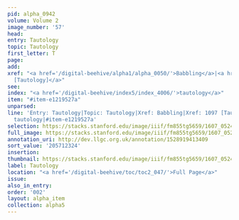 ```yaml
---
pid: alpha_0942
volume: Volume 2
image_number: '57'
head:
entry: Tautology
topic: Tautology
first_letter: T
page:
add:
xref: "<a href='/digital-beehive/alpha1/alpha_0050/'>Babbling</a>|<a href='/digital-beehive/num5/num_1486/'>1097
  [Tautology]</a>"
see:
index: "<a href='/digital-beehive/index5/index_4006/'>tautology</a>"
item: "#item-e1219527a"
unparsed:
line: 'Entry: Tautology|Topic: Tautology|Xref: Babbling|Xref: 1097 [Tautology]|Index:
  tautology|#item-e1219527a'
selection: https://stacks.stanford.edu/image/iiif/fm855tg5659/1607_0524/325,2324,3132,369/full/0/default.jpg
full_image: https://stacks.stanford.edu/image/iiif/fm855tg5659/1607_0524/full/full/0/default.jpg
annotation_uri: http://dev.llgc.org.uk/annotation/1528919413409
sort_value: '205712324'
insertion:
thumbnail: https://stacks.stanford.edu/image/iiif/fm855tg5659/1607_0524/325,2324,600,180/250,/0/default.jpg
label: Tautology
location: "<a href='/digital-beehive/toc/toc2_047/'>Full Page</a>"
issue:
also_in_entry:
order: '002'
layout: alpha_item
collection: alpha5
---
```

